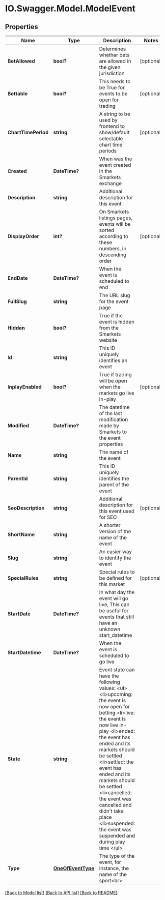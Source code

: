 # IO.Swagger.Model.ModelEvent
## Properties

Name | Type | Description | Notes
------------ | ------------- | ------------- | -------------
**BetAllowed** | **bool?** | Determines whether bets are allowed in the given jurisdiction | [optional] 
**Bettable** | **bool?** | This needs to be True for events to be open for trading | [optional] 
**ChartTimePeriod** | **string** | A string to be used by frontend to show/default selectable chart time periods | [optional] 
**Created** | **DateTime?** | When was the event created in the Smarkets exchange | 
**Description** | **string** | Additional description for this event | 
**DisplayOrder** | **int?** | On Smarkets listings pages, events will be sorted according to these numbers, in descending order | [optional] 
**EndDate** | **DateTime?** | When the event is scheduled to end | 
**FullSlug** | **string** | The URL slug for the event page | 
**Hidden** | **bool?** | True if the event is hidden from the Smarkets website | 
**Id** | **string** | This ID uniquely identifies an event | 
**InplayEnabled** | **bool?** | True if trading will be open when the markets go live in-play | [optional] 
**Modified** | **DateTime?** | The datetime of the last modification made by Smarkets to the event properties | 
**Name** | **string** | The name of the event | 
**ParentId** | **string** | This ID uniquely identifies the parent of the event | 
**SeoDescription** | **string** | Additional description for this event used for SEO | [optional] 
**ShortName** | **string** | A shorter version of the name of the event | 
**Slug** | **string** | An easier way to identify the event | 
**SpecialRules** | **string** | Special rules to be defined for this market | [optional] 
**StartDate** | **DateTime?** | In what day the event will go live, This can be useful for events that still have an unknown start_datetime | 
**StartDatetime** | **DateTime?** | When the event is scheduled to go live | 
**State** | **string** |  Event state can have the following values: &lt;ul&gt; &lt;li&gt;upcoming: the event is now open for betting &lt;li&gt;live: the event is now live in-play &lt;li&gt;ended: the event has ended and its markets should be settled &lt;li&gt;settled: the event has ended and its markets should be settled &lt;li&gt;cancelled: the event was cancelled and didn&#x27;t take place &lt;li&gt;suspended: the event was suspended and during play time &lt;/ul&gt;      | 
**Type** | [**OneOfEventType**](OneOfEventType.md) | The type of the event, for instance, the name of the sport&lt;br&gt; | 

[[Back to Model list]](../README.md#documentation-for-models) [[Back to API list]](../README.md#documentation-for-api-endpoints) [[Back to README]](../README.md)

